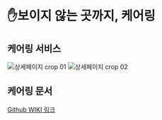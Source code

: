 # ✋보이지 않는 곳까지, 케어링

## 케어링 서비스
![상세페이지 crop 01](https://github.com/user-attachments/assets/d75b575f-2be8-4ccd-a516-2e7f928df5a4)
![상세페이지 crop 02](https://github.com/user-attachments/assets/b476f623-66c4-424e-8f75-bb660ae01019)

## 케어링 문서
[Github WIKI 링크](https://github.com/green-touch/.github/wiki)
